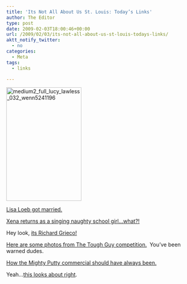 ```yaml
---
title: 'Its Not All About Us St. Louis: Today’s Links'
author: The Editor
type: post
date: 2009-02-03T18:00:46+00:00
url: /2009/02/03/its-not-all-about-us-st-louis-todays-links/
aktt_notify_twitter:
  - no
categories:
  - Meta
tags:
  - links

---
```

[<img class="alignright size-medium wp-image-360" title="medium2_full_lucy_lawless_032_wenn5241196" src="http://punchingkitty.com/wp-content/uploads/2009/02/medium2_full_lucy_lawless_032_wenn5241196-199x300.jpg" alt="medium2_full_lucy_lawless_032_wenn5241196" width="199" height="300" srcset="http://media.punchingkitty.com/wordpress/2009/02/medium2_full_lucy_lawless_032_wenn5241196-199x300.jpg 199w, http://media.punchingkitty.com/wordpress/2009/02/medium2_full_lucy_lawless_032_wenn5241196.jpg 398w" sizes="(max-width: 199px) 100vw, 199px" />][1]

[Lisa Loeb got married.][2]

[Xena returns as a singing naughty school girl&#8230;what?!][3]

Hey look, [its Richard Grieco!][4]

[Here are some photos from The Tough Guy competition.][5]  You&#8217;ve been warned dudes.

[How the Mighty Putty commercial should have always been.][6]

Yeah&#8230;[this looks about right][7].

 [1]: http://punchingkitty.com/wp-content/uploads/2009/02/medium2_full_lucy_lawless_032_wenn5241196.jpg
 [2]: http://dlisted.com/node/30474
 [3]: http://www.hollywoodtuna.com/?p=6827&folder=397
 [4]: http://perezhilton.com/2009-02-02-richard-grieco-comes-out-of-hiding
 [5]: http://www.omgblog.com/2009/02/omg_testosterone_tough_guy_com.php
 [6]: http://www.collegehumor.com/video:1898843
 [7]: http://graphjam.com/2009/01/18/song-chart-memes-usage-of-my-cell-phone/